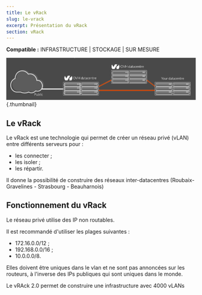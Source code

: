 ```yaml
---
title: Le vRack
slug: le-vrack
excerpt: Présentation du vRack
section: vRack
---
```


**Compatible :** INFRASTRUCTURE | STOCKAGE | SUR MESURE

![](images/vrack.png){.thumbnail}

## Le vRack

Le vRack est une technologie qui permet de créer un réseau privé (vLAN) entre différents serveurs pour :

-   les connecter ;
-   les isoler ;
-   les répartir.

Il donne la possibilité de construire des réseaux inter-datacentres (Roubaix- Gravelines - Strasbourg - Beauharnois)

## Fonctionnement du vRack 

Le réseau privé utilise des IP non routables.

Il est recommandé d'utiliser les plages suivantes :

-   172.16.0.0/12 ;
-   192.168.0.0/16 ;
-   10.0.0.0/8.

Elles doivent être uniques dans le vlan et ne sont pas annoncées sur les routeurs, à l'inverse des IPs publiques qui sont uniques dans le monde.

Le vRAck 2.0 permet de construire une infrastructure avec 4000 vLANs
